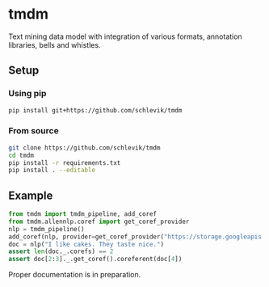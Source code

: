 # tmdm
Text mining data model with integration of various formats, annotation libraries, bells 
and whistles.

## Setup
### Using pip
```bash
pip install git+https://github.com/schlevik/tmdm
```
### From source
```bash
git clone https://github.com/schlevik/tmdm
cd tmdm
pip install -r requirements.txt
pip install . --editable
```

## Example
```python
from tmdm import tmdm_pipeline, add_coref
from tmdm.allennlp.coref import get_coref_provider
nlp = tmdm_pipeline()
add_coref(nlp, provider=get_coref_provider("https://storage.googleapis.com/allennlp-public-models/coref-spanbert-large-2020.02.27.tar.gz"))
doc = nlp("I like cakes. They taste nice.")
assert len(doc._.corefs) == 2
assert doc[2:3]._.get_coref().coreferent(doc[4])
```

Proper documentation is in preparation.
